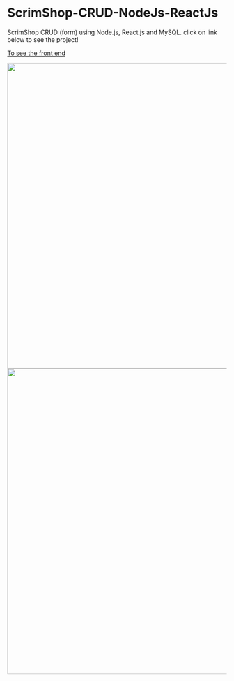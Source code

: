 # <h1>ScrimShop-CRUD-NodeJs-ReactJs</h1>
<p>ScrimShop CRUD (form) using Node.js, React.js and MySQL. click on link below to see the project!<p>
<a href="scrimshop.herokuapp.com">To see the front end</a>
<div align="center">
<img src="https://user-images.githubusercontent.com/71628988/155156261-4277211d-2c79-400c-8aab-019c268187f4.PNG" width="700px" />
<img src="https://user-images.githubusercontent.com/71628988/155157919-325fb580-f616-441e-994b-6847100b16d5.PNG" width="700px" />
</div>
